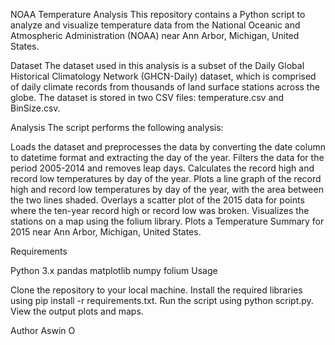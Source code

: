 NOAA Temperature Analysis
This repository contains a Python script to analyze and visualize temperature data from the National Oceanic and Atmospheric Administration (NOAA) near Ann Arbor, Michigan, United States.

Dataset
The dataset used in this analysis is a subset of the Daily Global Historical Climatology Network (GHCN-Daily) dataset, which is comprised of daily climate records from thousands of land surface stations across the globe. The dataset is stored in two CSV files: temperature.csv and BinSize.csv.

Analysis
The script performs the following analysis:

Loads the dataset and preprocesses the data by converting the date column to datetime format and extracting the day of the year.
Filters the data for the period 2005-2014 and removes leap days.
Calculates the record high and record low temperatures by day of the year.
Plots a line graph of the record high and record low temperatures by day of the year, with the area between the two lines shaded.
Overlays a scatter plot of the 2015 data for points where the ten-year record high or record low was broken.
Visualizes the stations on a map using the folium library.
Plots a Temperature Summary for 2015 near Ann Arbor, Michigan, United States.

Requirements

Python 3.x
pandas
matplotlib
numpy
folium
Usage

Clone the repository to your local machine.
Install the required libraries using pip install -r requirements.txt.
Run the script using python script.py.
View the output plots and maps.


Author
Aswin O

